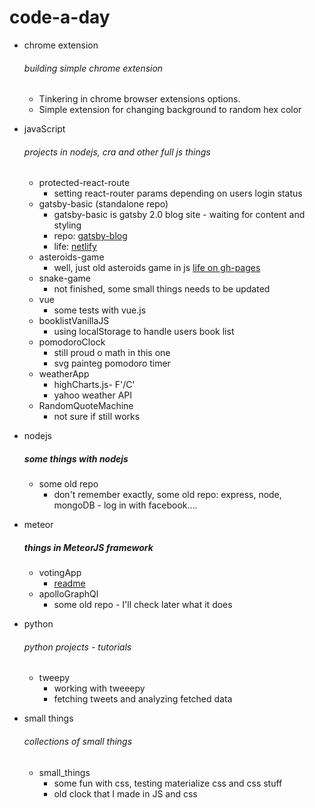 # code-a-day

* chrome extension
    ###### building simple chrome extension
    * Tinkering in chrome browser extensions options.
    * Simple extension for changing background to random hex color

* javaScript
    ###### projects in nodejs, cra and other full js things
    * protected-react-route
        * setting react-router params depending on users login status
    * gatsby-basic (standalone repo)
        * gatsby-basic is gatsby 2.0 blog site - waiting for content and styling
        * repo: [gatsby-blog](https://github.com/the-J/Blog)
        * life: [netlify](https://determined-goodall-008bfe.netlify.com/blog)
    * asteroids-game
        * well, just old asteroids game in js [life on gh-pages](https://the-j.github.io/code-a-day/)
    * snake-game
        * not finished, some small things needs to be updated
    * vue
        * some tests with vue.js 
    * booklistVanillaJS
        * using localStorage to handle users book list
    * pomodoroClock
        * still proud o math in this one
        * svg painteg pomodoro timer
    * weatherApp
        * highCharts.js- F'/C'
        * yahoo weather API
    * RandomQuoteMachine
        * not sure if still works
        
* nodejs
    ##### some things with nodejs
    * some old repo
        * don't remember exactly, some old repo: express, node, mongoDB - log in with facebook....
        
* meteor
    ##### things in MeteorJS framework
    * votingApp
        * [readme](meteor/votingApp)
    * apolloGraphQl
        * some old repo - I'll check later what it does
    
* python
    ###### python projects - tutorials
    * tweepy
        * working with tweeepy
        * fetching tweets and analyzing fetched data

* small things
    ###### collections of small things
    * small_things
       * some fun with css, testing materialize css and css stuff
        * old clock that I made in JS and css
